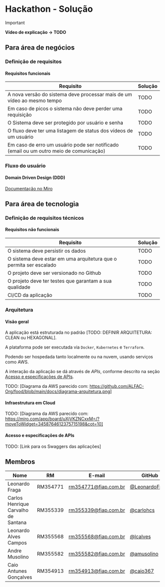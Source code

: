 # Hackathon - Solução

> [!IMPORTANT]  
> **Vídeo de explicação -> TODO**

## Para área de negócios

### Definição de requisitos

#### Requisitos funcionais

| Requisito | Solução |
| --- | --- |
| A nova versão do sistema deve processar mais de um vídeo ao mesmo tempo | TODO |
| Em caso de picos o sistema não deve perder uma requisição | TODO |
| O Sistema deve ser protegido por usuário e senha | TODO |
| O fluxo deve ter uma listagem de status dos vídeos de um usuário | TODO |
| Em caso de erro um usuário pode ser notificado (email ou um outro meio de comunicação) | TODO |

### Fluxo do usuário

#### Domain Driven Design (DDD)

[Documentação no Miro](https://miro.com/app/board/uXjVKZPOCsM=/)

## Para área de tecnologia

### Definição de requisitos técnicos

#### Requisitos não funcionais

| Requisito | Solução |
| --- | --- |
| O sistema deve persistir os dados | TODO |
| O sistema deve estar em uma arquitetura que o permita ser escalado | TODO |
| O projeto deve ser versionado no Github | TODO |
| O projeto deve ter testes que garantam a sua qualidade | TODO |
| CI/CD da aplicação | TODO |

### Arquitetura

#### Visão geral

A aplicação está estruturada no padrão [TODO: DEFINIR ARQUITETURA: CLEAN ou HEXAGONAL].

A plataforma pode ser executada via `Docker`, `Kubernetes` e `Terraform`.

Podendo ser hospedada tanto localmente ou na nuvem, usando serviços como AWS.

A interação da aplicação se dá através de _APIs_, conforme descrito na seção [Acesso e especificações de APIs](#acesso-e-especificações-de-apis).

TODO: [Diagrama da AWS parecido com: https://github.com/ALFAC-Org/food/blob/main/docs/diagrama-arquitetura.png]

#### Infraestrutura em Cloud

TODO: [Diagrama da AWS parecido com: https://miro.com/app/board/uXjVKZNCxxM=/?moveToWidget=3458764612375715198&cot=10]

#### Acesso e especificações de APIs

TODO: [Link para os Swaggers das aplicações]

## Membros

| Nome | RM | E-mail | GitHub |
| --- | --- | --- | --- |
| Leonardo Fraga | RM354771 | [rm354771@fiap.com.br](mailto:rm354771@fiap.com.br) | [@LeonardoFraga](https://github.com/LeonardoFraga) |
| Carlos Henrique Carvalho de Santana | RM355339 | [rm355339@fiap.com.br](mailto:rm355339@fiap.com.br) | [@carlohcs](https://github.com/carlohcs) |
| Leonardo Alves Campos | RM355568 | [rm355568@fiap.com.br](mailto:rm355568@fiap.com.br) | [@lcalves](https://github.com/lcalves) |
| Andre Musolino | RM355582 | [rm355582@fiap.com.br](mailto:rm355582@fiap.com.br) | [@amusolino](https://github.com/amusolino) |
| Caio Antunes Gonçalves | RM354913 | [rm354913@fiap.com.br](mailto:rm354913@fiap.com.br) | [@caio367](https://github.com/caio367) |